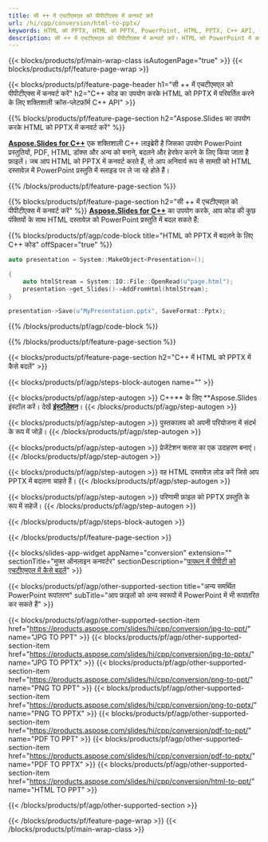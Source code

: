 ```yaml
---
title: सी ++ में एचटीएमएल को पीपीटीएक्स में कनवर्ट करें
url: /hi/cpp/conversion/html-to-pptx/
keywords: HTML को PPTX, HTML को PPTX, PowerPoint, HTML, PPTX, C++ API, C++ लाइब्रेरी में कनवर्ट करें
description: सी ++ में एचटीएमएल को पीपीटीएक्स में कनवर्ट करें। HTML को PowerPoint में कनवर्ट करने के लिए C++ लाइब्रेरी API का उपयोग करें
---
```


{{< blocks/products/pf/main-wrap-class isAutogenPage="true" >}}
{{< blocks/products/pf/feature-page-wrap >}}

{{< blocks/products/pf/feature-page-header h1="सी ++ में एचटीएमएल को पीपीटीएक्स में कनवर्ट करें" h2="C++ कोड का उपयोग करके HTML को PPTX में परिवर्तित करने के लिए शक्तिशाली क्रॉस-प्लेटफ़ॉर्म C++ API" >}}

{{% blocks/products/pf/feature-page-section h2="Aspose.Slides का उपयोग करके HTML को PPTX में कनवर्ट करें" %}}

[**Aspose.Slides for C++**](https://products.aspose.com/slides/hi/cpp/) एक शक्तिशाली C++ लाइब्रेरी है जिसका उपयोग PowerPoint प्रस्तुतियों, PDF, HTML डॉक्स और अन्य को बनाने, बदलने और हेरफेर करने के लिए किया जाता है फ़ाइलें। जब आप HTML को PPTX में कनवर्ट करते हैं, तो आप अनिवार्य रूप से सामग्री को HTML दस्तावेज़ में PowerPoint प्रस्तुति में स्लाइड पर ले जा रहे होते हैं।

{{% /blocks/products/pf/feature-page-section %}}


{{% blocks/products/pf/feature-page-section  h2="सी ++ में एचटीएमएल को पीपीटीएक्स में कनवर्ट करें" %}}
[**Aspose.Slides for C++**](https://products.aspose.com/slides/hi/cpp/) का उपयोग करके, आप कोड की कुछ पंक्तियों के साथ HTML दस्तावेज़ को PowerPoint प्रस्तुति में बदल सकते हैं:

{{% blocks/products/pf/agp/code-block title="HTML को PPTX में बदलने के लिए C++ कोड" offSpacer="true" %}}
```cpp
auto presentation = System::MakeObject<Presentation>();

{
    auto htmlStream = System::IO::File::OpenRead(u"page.html");
    presentation->get_Slides()->AddFromHtml(htmlStream);
}

presentation->Save(u"MyPresentation.pptx", SaveFormat::Pptx);
```
{{% /blocks/products/pf/agp/code-block %}}

{{% /blocks/products/pf/feature-page-section %}}




{{< blocks/products/pf/feature-page-section  h2="C++ में HTML को PPTX में कैसे बदलें" >}}


{{< blocks/products/pf/agp/steps-block-autogen name="" >}}


{{< blocks/products/pf/agp/step-autogen >}}
C++** के लिए **Aspose.Slides इंस्टॉल करें। देखें [**इंस्टॉलेशन**](https://docs.aspose.com/slides/cpp/installation/)।
{{< /blocks/products/pf/agp/step-autogen >}}

{{< blocks/products/pf/agp/step-autogen >}}
पुस्तकालय को अपनी परियोजना में संदर्भ के रूप में जोड़ें।
{{< /blocks/products/pf/agp/step-autogen >}}

{{< blocks/products/pf/agp/step-autogen >}}
प्रेजेंटेशन क्लास का एक उदाहरण बनाएं।
{{< /blocks/products/pf/agp/step-autogen >}}

{{< blocks/products/pf/agp/step-autogen >}}
वह HTML दस्तावेज़ लोड करें जिसे आप PPTX में बदलना चाहते हैं।
{{< /blocks/products/pf/agp/step-autogen >}}

{{< blocks/products/pf/agp/step-autogen >}}
परिणामी फ़ाइल को PPTX प्रस्तुति के रूप में सहेजें।
{{< /blocks/products/pf/agp/step-autogen >}}


{{< /blocks/products/pf/agp/steps-block-autogen >}}


{{< /blocks/products/pf/feature-page-section >}}




{{< blocks/slides-app-widget  appName="conversion" extension="" sectionTitle="मुफ्त ऑनलाइन कनवर्टर" sectionDescription="[पायथन में पीपीटी को एचटीएमएल में कैसे बदलें](https://products.aspose.com/slides/hi/en/python-net/conversion/ppt-to-html/)" >}}

{{< blocks/products/pf/agp/other-supported-section title="अन्य समर्थित PowerPoint रूपांतरण" subTitle="आप फ़ाइलों को अन्य स्वरूपों में PowerPoint में भी रूपांतरित कर सकते हैं" >}}

{{< blocks/products/pf/agp/other-supported-section-item href="https://products.aspose.com/slides/hi/cpp/conversion/jpg-to-ppt/" name="JPG TO PPT" >}}
{{< blocks/products/pf/agp/other-supported-section-item href="https://products.aspose.com/slides/hi/cpp/conversion/jpg-to-pptx/" name="JPG TO PPTX" >}}
{{< blocks/products/pf/agp/other-supported-section-item href="https://products.aspose.com/slides/hi/cpp/conversion/png-to-ppt/" name="PNG TO PPT" >}}
{{< blocks/products/pf/agp/other-supported-section-item href="https://products.aspose.com/slides/hi/cpp/conversion/png-to-pptx/" name="PNG TO PPTX" >}}
{{< blocks/products/pf/agp/other-supported-section-item href="https://products.aspose.com/slides/hi/cpp/conversion/pdf-to-ppt/" name="PDF TO PPT" >}}
{{< blocks/products/pf/agp/other-supported-section-item href="https://products.aspose.com/slides/hi/cpp/conversion/pdf-to-pptx/" name="PDF TO PPTX" >}}
{{< blocks/products/pf/agp/other-supported-section-item href="https://products.aspose.com/slides/hi/cpp/conversion/html-to-ppt/" name="HTML TO PPT" >}}


{{< /blocks/products/pf/agp/other-supported-section >}}

{{< /blocks/products/pf/feature-page-wrap >}}
{{< /blocks/products/pf/main-wrap-class >}}